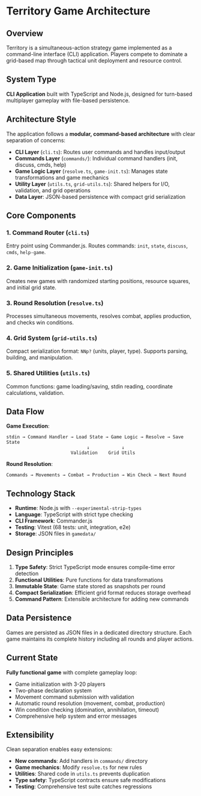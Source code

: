 # Territory Game Architecture

## Overview

Territory is a simultaneous-action strategy game implemented as a command-line interface (CLI) application. Players compete to dominate a grid-based map through tactical unit deployment and resource control.

## System Type

**CLI Application** built with TypeScript and Node.js, designed for turn-based multiplayer gameplay with file-based persistence.

## Architecture Style

The application follows a **modular, command-based architecture** with clear separation of concerns:

- **CLI Layer** (`cli.ts`): Routes user commands and handles input/output
- **Commands Layer** (`commands/`): Individual command handlers (init, discuss, cmds, help)
- **Game Logic Layer** (`resolve.ts`, `game-init.ts`): Manages state transformations and game mechanics
- **Utility Layer** (`utils.ts`, `grid-utils.ts`): Shared helpers for I/O, validation, and grid operations
- **Data Layer**: JSON-based persistence with compact grid serialization

## Core Components

### 1. Command Router (`cli.ts`)
Entry point using Commander.js. Routes commands: `init`, `state`, `discuss`, `cmds`, `help-game`.

### 2. Game Initialization (`game-init.ts`)
Creates new games with randomized starting positions, resource squares, and initial grid state.

### 3. Round Resolution (`resolve.ts`)
Processes simultaneous movements, resolves combat, applies production, and checks win conditions.

### 4. Grid System (`grid-utils.ts`)
Compact serialization format: `NNp?` (units, player, type). Supports parsing, building, and manipulation.

### 5. Shared Utilities (`utils.ts`)
Common functions: game loading/saving, stdin reading, coordinate calculations, validation.

## Data Flow

**Game Execution**:
```
stdin → Command Handler → Load State → Game Logic → Resolve → Save State
                              ↓            ↓
                        Validation    Grid Utils
```

**Round Resolution**:
```
Commands → Movements → Combat → Production → Win Check → Next Round
```

## Technology Stack

- **Runtime**: Node.js with `--experimental-strip-types`
- **Language**: TypeScript with strict type checking
- **CLI Framework**: Commander.js
- **Testing**: Vitest (68 tests: unit, integration, e2e)
- **Storage**: JSON files in `gamedata/`

## Design Principles

1. **Type Safety**: Strict TypeScript mode ensures compile-time error detection
2. **Functional Utilities**: Pure functions for data transformations
3. **Immutable State**: Game state stored as snapshots per round
4. **Compact Serialization**: Efficient grid format reduces storage overhead
5. **Command Pattern**: Extensible architecture for adding new commands

## Data Persistence

Games are persisted as JSON files in a dedicated directory structure. Each game maintains its complete history including all rounds and player actions.

## Current State

**Fully functional game** with complete gameplay loop:
- Game initialization with 3-20 players
- Two-phase declaration system
- Movement command submission with validation
- Automatic round resolution (movement, combat, production)
- Win condition checking (domination, annihilation, timeout)
- Comprehensive help system and error messages

## Extensibility

Clean separation enables easy extensions:
- **New commands**: Add handlers in `commands/` directory
- **Game mechanics**: Modify `resolve.ts` for new rules
- **Utilities**: Shared code in `utils.ts` prevents duplication
- **Type safety**: TypeScript contracts ensure safe modifications
- **Testing**: Comprehensive test suite catches regressions
